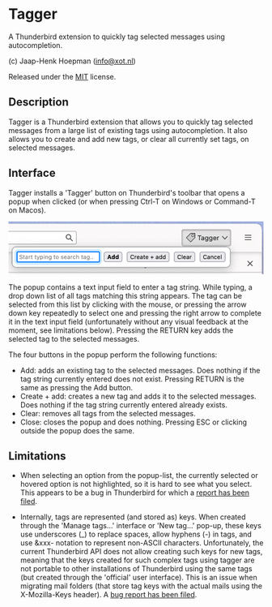 # Tagger

A Thunderbird extension to quickly tag selected messages using autocompletion.

(c) Jaap-Henk Hoepman (info@xot.nl)

Released under the [MIT](https://opensource.org/licenses/MIT) license. 

## Description

Tagger is a Thunderbird extension that allows you to quickly tag selected messages from a large list of existing tags using autocompletion. It also allows you to create and add new tags, or clear all currently set tags, on selected messages.

## Interface

Tagger installs a 'Tagger' button on Thunderbird's toolbar that opens a popup when clicked (or when pressing Ctrl-T on Windows or Command-T on Macos).

![Tagger interface](popup.png "Popup")

The popup contains a text input field to enter a tag string. While typing, a drop down list of all tags matching this string appears. The tag can be selected from this list by clicking with the mouse, or pressing the arrow down key repeatedly to select one and pressing the right arrow to complete it in the text input field (unfortunately without any visual feedback at the moment, see limitations below). Pressing the RETURN key adds the selected tag to the selected messages.

The four buttons in the popup perform the following functions:

- Add: adds an existing tag to the selected messages. Does nothing if the tag string currently entered does not exist. Pressing RETURN is the same as pressing the Add button.
- Create + add: creates a new tag and adds it to the selected messages. Does nothing if the tag string currently entered already exists.
- Clear: removes all tags from the selected messages.
- Close: closes the popup and does nothing. Pressing ESC or clicking outside the popup does the same.


## Limitations

- When selecting an option from the popup-list, the currently selected or hovered option is not highlighted, so it is hard to see what you select. This appears to be a bug in Thunderbird for which a [report has been filed](https://bugzilla.mozilla.org/show_bug.cgi?id=1844911).

- Internally, tags are represented (and stored as) keys. When created through the 'Manage tags...' interface or 'New tag...' pop-up, these keys use underscores (_) to replace spaces, allow hyphens (-) in tags, and use &xxx- notation to represent non-ASCII characters. Unfortunately, the current Thunderbird API does not allow creating such keys for new tags, meaning that
  the keys created for such complex tags using tagger are not portable to other installations of Thunderbird using the same tags (but created through the 'official' user interface). This is an issue when migrating mail folders (that store tag keys with the actual mails using the X-Mozilla-Keys header).
  A [bug report has been filed](https://bugzilla.mozilla.org/show_bug.cgi?id=1844747).
  
